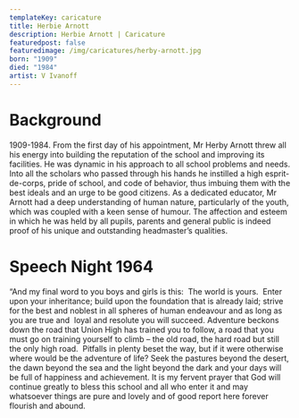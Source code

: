 ```yaml
---
templateKey: caricature
title: Herbie Arnott
description: Herbie Arnott | Caricature
featuredpost: false
featuredimage: /img/caricatures/herby-arnott.jpg
born: "1909"
died: "1984"
artist: V Ivanoff
---
```


# Background

1909-1984. From the first day of his appointment, Mr Herby Arnott threw all his energy into building the reputation of the school and improving its facilities.  He was dynamic in his approach to all school problems and needs.  Into all the scholars who passed through his hands he instilled a high esprit-de-corps, pride of school, and code of behavior, thus imbuing them with the best ideals and an urge to be good citizens.  As a dedicated educator, Mr Arnott had a deep understanding of human nature, particularly of the youth, which was coupled with a keen sense of humour.  The affection and esteem in which he was held by all pupils, parents and general public is indeed proof of his unique and outstanding headmaster’s qualities.
 
# Speech Night 1964

“And my final word to you boys and girls is this:  The world is yours.  Enter upon your inheritance; build upon the foundation that is already laid; strive for the best and noblest in all spheres of human endeavour and as long as you are true and  loyal and resolute you will succeed.
Adventure beckons down the road that Union High has trained you to follow, a road that you must go on training yourself to climb – the old road, the hard road but still the only high road.  Pitfalls in plenty beset the way, but if it were otherwise where would be the adventure of life? Seek the pastures beyond the desert, the dawn beyond the sea and the light beyond the dark and your days will be full of happiness and achievement.
It is my fervent prayer that God will continue greatly to bless this school and all who enter it and may whatsoever things are pure and lovely and of good report here forever flourish and abound.